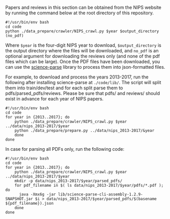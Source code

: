 
Papers and reviews in this section can be obtained from the NIPS website by running the command below at the root directory of this repository.

```shell
#!/usr/bin/env bash
cd code
python ./data_prepare/crawler/NIPS_crawl.py $year $output_directory (no_pdf)
```
Where `$year` is the four-digit NIPS year to download, `$output_directory` is the output directory where the files will be downloaded, and `no_pdf` is an optional argument for downloading the reviews only (and none of the pdf files which can be large). Once the PDF files have been downloaded, you can use the [science-parse](https://github.com/allenai/science-parse/) library to process them into json-formatted files.

For example, to download and process the years 2013-2017, run the following after installing science-parse at `./code/lib/`. The script will split them into train/dev/test and for each split parse them to pdfs/parsed_pdfs/reviews. Please be sure that pdfs/ and reviews/ should exist in advance for each year of NIPS papers.

```shell
#!/usr/bin/env bash
cd code
for year in {2013..2017}; do
    python ./data_prepare/crawler/NIPS_crawl.py $year ../data/nips_2013-2017/$year
    python ./data_prepare/prepare.py ../data/nips_2013-2017/&year
    done
done
```

In case for parsing all PDFs only, run the following code:

```shell
#!/usr/bin/env bash
cd code
for year in {2013..2017}; do
    python ./data_prepare/crawler/NIPS_crawl.py $year ../data/nips_2013-2017/$year
    mkdir -p data/nips_2013-2017/$year/parsed_pdfs/
    for pdf_filename in $( ls data/nips_2013-2017/$year/pdfs/*.pdf ); do
      java -Xmx6g -jar lib/science-parse-cli-assembly-1.2.9-SNAPSHOT.jar $i > data/nips_2013-2017/$year/parsed_pdfs/$(basename ${pdf_filename}).json
    done
done
```



